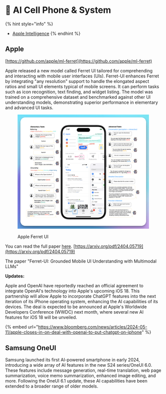 # 📱 AI Cell Phone & System

{% hint style="info" %}
* [Apple Intelligence](apple-intelligence.md)
{% endhint %}

## Apple

[https://github.com/apple/ml-ferret](https://github.com/apple/ml-ferret)

Apple released a new model called Ferret UI tailored for comprehending and interacting with mobile user interfaces (UIs). Ferret-UI enhances Ferret by integrating "any resolution" support to handle the elongated aspect ratios and small UI elements typical of mobile screens. It can perform tasks such as icon recognition, text finding, and widget listing. The model was trained on a comprehensive dataset and benchmarked against other UI understanding models, demonstrating superior performance in elementary and advanced UI tasks.

<figure><img src="../../.gitbook/assets/apple ferrui.png" alt=""><figcaption><p>Apple Ferret UI</p></figcaption></figure>

You can read the full paper [here](https://arxiv.org/pdf/2404.05719). [https://arxiv.org/pdf/2404.05719](https://arxiv.org/pdf/2404.05719)

The paper "Ferret-UI: Grounded Mobile UI Understanding with Multimodal LLMs"&#x20;

**Updates:**

Apple and OpenAI have reportedly reached an official agreement to integrate OpenAI's technology into Apple's upcoming iOS 18. This partnership will allow Apple to incorporate ChatGPT features into the next iteration of its iPhone operating system, enhancing the AI capabilities of its devices. The deal is expected to be announced at Apple's Worldwide Developers Conference (WWDC) next month, where several new AI features for iOS 18 will be unveiled.

{% embed url="https://www.bloomberg.com/news/articles/2024-05-11/apple-closes-in-on-deal-with-openai-to-put-chatgpt-on-iphone" %}



## Samsung OneUI

Samsung launched its first AI-powered smartphone in early 2024, introducing a wide array of AI features in the new S24 series/OneUI 6.0. These features include message generation, real-time translation, web page summarization, voice memo summarization, enhanced image editing, and more. Following the OneUI 6.1 update, these AI capabilities have been extended to a broader range of older models.




